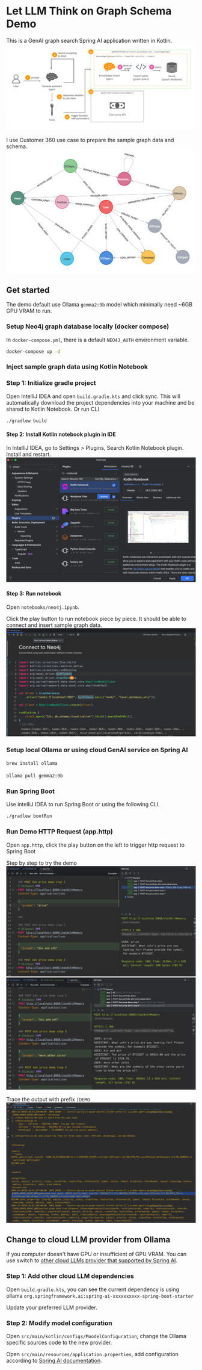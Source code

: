 # Let LLM Think on Graph Schema Demo
This is a GenAI graph search Spring AI application written in Kotlin.
![](docs/images/architecture.png)

I use Customer 360 use case to prepare the sample graph data and schema.
![](docs/images/customer-360-graph-schema.png)

## Get started
The demo default use Ollama `gemma2:9b` model which minimally need ~6GB GPU VRAM to run. 

### Setup Neo4j graph database locally (docker compose)
In `docker-compose.yml`, there is a default `NEO4J_AUTH` environment variable.
```bash
docker-compose up -d
```
### Inject sample graph data using Kotlin Notebook

### Step 1: Initialize gradle project
Open IntelliJ IDEA and open `build.gradle.kts` and click sync. This will automatically
download the project dependencies into your machine and be shared to Kotlin Notebook.
Or run CLI
```bash
./gradlew build
```

#### Step 2: Install Kotlin notebook plugin in IDE
In IntelliJ IDEA, go to Settings > Plugins, Search Kotlin Notebook plugin. Install and restart.
![](docs/images/kotlin-notebook-plugin.png)

#### Step 3: Run notebook
Open `notebooks/neo4j.ipynb`. 

Click the play button to run notebook piece by piece. It should be able to connect and insert sample graph data.
![](docs/images/kotlin-notebook.png)


### Setup local Ollama or using cloud GenAI service on Spring AI
```bash
brew install ollama

ollama pull gemma2:9b
```

### Run Spring Boot 
Use intelliJ IDEA to run Spring Boot or using the following CLI.
```bash
./gradlew bootRun
```

### Run Demo HTTP Request (app.http)
Open `app.http`, click the play button on the left to trigger 
http request to Spring Boot

Step by step to try the demo
![](docs/images/intellij-http-request.png)
![](docs/images/intellij-http-request-2.png)


Trace the output with prefix `[DEMO`
![](docs/images/logging.png)


## Change to cloud LLM provider from Ollama
If you computer doesn't have GPU or insufficient of GPU VRAM. You can use
switch to [other cloud LLMs provider that supported by Spring AI](https://docs.spring.io/spring-ai/reference/api/chat/comparison.html).

### Step 1: Add other cloud LLM dependencies
Open `build.gradle.kts`, you can see the current dependency is using ollama
`org.springframework.ai:spring-ai-xxxxxxxxxx-spring-boot-starter`

Update your preferred LLM provider.

### Step 2: Modify model configuration
Open `src/main/kotlin/configs/MoodelConfiguration`, change the Ollama specific sources code to the new provider. 

Open `src/main/resources/application.properties`, add configuration according to [Spring AI documentation](https://docs.spring.io/spring-ai/reference/index.html).
